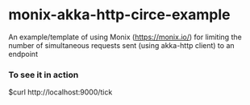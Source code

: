 # monix-akka-http-circe-example
An example/template of using Monix (https://monix.io/) for limiting the number of simultaneous requests sent (using akka-http client) to an endpoint


### To see it in action
$curl http://localhost:9000/tick
